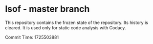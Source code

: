 # lsof - master branch

This repository contains the frozen state of the repository.
Its history is cleared. It is used only for static code
analysis with Codacy.

Commit Time: 1725503881